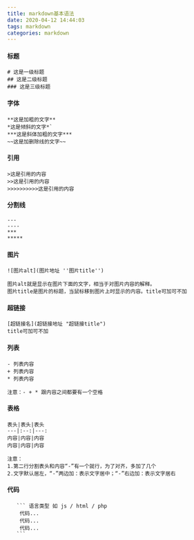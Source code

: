 ```yaml
---
title: markdown基本语法
date: 2020-04-12 14:44:03
tags: markdown
categories: markdown
---
```

#### 标题

```
# 这是一级标题
## 这是二级标题
### 这是三级标题
```
<!-- more -->

#### 字体

```
**这是加粗的文字**
*这是倾斜的文字*`
***这是斜体加粗的文字***
~~这是加删除线的文字~~
```

#### 引用

```
>这是引用的内容
>>这是引用的内容
>>>>>>>>>>这是引用的内容
```

#### 分割线

```
---
----
***
*****
```

#### 图片

```
![图片alt](图片地址 ''图片title'')
 
图片alt就是显示在图片下面的文字，相当于对图片内容的解释。
图片title是图片的标题，当鼠标移到图片上时显示的内容。title可加可不加
```

#### 超链接

```
[超链接名](超链接地址 "超链接title")
title可加可不加
```

#### 列表

```
- 列表内容
+ 列表内容
* 列表内容
 
注意：- + * 跟内容之间都要有一个空格
```

#### 表格

```
表头|表头|表头
---|:--:|---:
内容|内容|内容
内容|内容|内容
 
注意：
1.第二行分割表头和内容“-”有一个就行，为了对齐，多加了几个
2.文字默认居左，“-”两边加：表示文字居中；“-”右边加：表示文字居右
```

#### 代码

```
​   ``` 语言类型 如 js / html / php
    代码...
    代码...
    代码...
​   ```
```